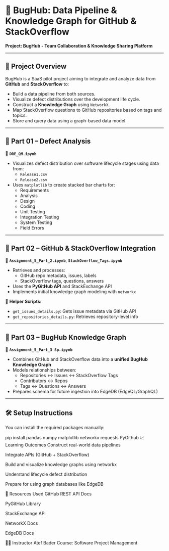 
# 🐞 BugHub: Data Pipeline & Knowledge Graph for GitHub & StackOverflow

**Project: BugHub - Team Collaboration & Knowledge Sharing Platform**

---


## 🧩 Project Overview

BugHub is a SaaS pilot project aiming to integrate and analyze data from **GitHub** and **StackOverflow** to:

- Build a data pipeline from both sources.
- Visualize defect distributions over the development life cycle.
- Construct a **Knowledge Graph** using `NetworkX`.
- Map StackOverflow questions to GitHub repositories based on tags and topics.
- Store and query data using a graph-based data model.

---

## 📌 Part 01 – Defect Analysis

📄 **`DRE_QM.ipynb`**

- Visualizes defect distribution over software lifecycle stages using data from:
  - `Release1.csv`
  - `Release2.csv`
- Uses `matplotlib` to create stacked bar charts for:
  - Requirements
  - Analysis
  - Design
  - Coding
  - Unit Testing
  - Integration Testing
  - System Testing
  - Field Errors

---

## 📌 Part 02 – GitHub & StackOverflow Integration

📄 **`Assignment_5_Part_2.ipynb`**, **`StackOverflow_Tags.ipynb`**

- Retrieves and processes:
  - GitHub repo metadata, issues, labels
  - StackOverflow tags, questions, answers
- Uses the **PyGitHub API** and StackExchange API
- Implements initial knowledge graph modeling with `networkx`

📜 **Helper Scripts:**

- `get_issues_details.py`: Gets issue metadata via GitHub API
- `get_repositories_details.py`: Retrieves repository-level info

---

## 📌 Part 03 – BugHub Knowledge Graph

📄 **`Assignment_5_Part_3 Sp.ipynb`**

- Combines GitHub and StackOverflow data into a **unified BugHub Knowledge Graph**
- Models relationships between:
  - Repositories ↔ Issues ↔ StackOverflow Tags
  - Contributors ↔ Repos
  - Tags ↔ Questions ↔ Answers
- Prepares schema for future ingestion into EdgeDB (EdgeQL/GraphQL)

---

## 🛠️ Setup Instructions

You can install the required packages manually:


pip install pandas numpy matplotlib networkx requests PyGithub
📈 Learning Outcomes
Construct real-world data pipelines

Integrate APIs (GitHub + StackOverflow)

Build and visualize knowledge graphs using networkx

Understand lifecycle defect distribution

Prepare for using graph databases like EdgeDB

🧾 Resources Used
GitHub REST API Docs

PyGitHub Library

StackExchange API

NetworkX Docs

EdgeDB Docs

👨‍🏫 Instructor
Atef Bader
Course: Software Project Management

